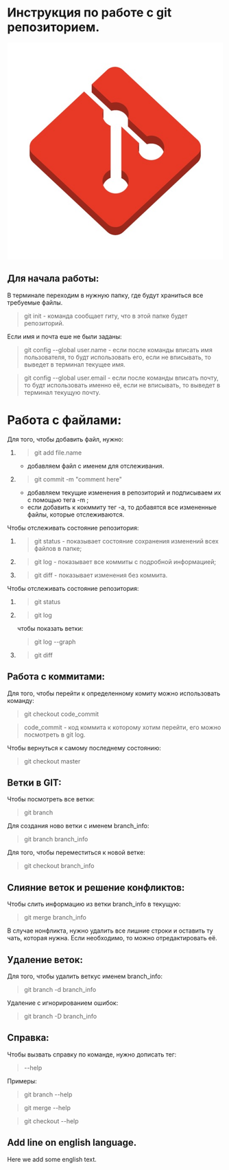 # Инструкция по работе c git репозиторием.
![error](pic1.jpg)

## Для начала работы:
В терминале переходим в нужную папку, где будут храниться
все требуемые файлы.

> git init - команда сообщает гиту, что в этой папке будет репозиторий. 

Если имя и почта еше не были заданы:

> git config --global user.name - если после команды вписать имя пользователя, то будт использовать его, если не вписывать, то выведет в терминал текущее имя.

> git config --global user.email - если после команды вписать почту,
то будт использовать именно её, если не вписывать, то выведет в терминал текущую почту.


# Работа с файлами:
Для того, чтобы добавить файл, нужно:
1. >  git add file.name
    * добавляем файл с именем для отслеживания.
2. >  git commit -m "comment here"
    * добавляем текущие изменения в репозиторий и подписываем их с помощью тега -m ;
    * если добавить к кокммиту тег -а, то добавятся все измененные файлы,
    которые отслеживаются.

Чтобы отслеживать состояние репозитория:
1. > git status - показывает состояние сохранения изменений всех файлов в папке;
2. > git log - показывает все коммиты с подробной информацией;
3. > git diff - показывает изменения без коммита.

Чтобы отслеживать состояние репозитория:
1. > git status
2. > git log

    чтобы показать ветки:
    > git log --graph

3. > git diff

## Работа с коммитами:
Для того, чтобы перейти к определенному комиту можно использовать команду:
> git checkout code_commit

> code_commit - код коммита к которому хотим перейти, его можно посмотреть в git log.

Чтобы вернуться к самому последнему состоянию:
> git checkout master

## Ветки в GIT:
Чтобы посмотреть все ветки:
> git branch

Для создания ново ветки с именем branch_info:
> git branch branch_info

Для того, чтобы переместиться к новой ветке:
> git checkout branch_info

## Слияние веток и решение конфликтов:
Чтобы слить информацию из ветки branch_info в текущую:
> git merge branch_info

В случае нонфликта, нужно удалить все лишние строки и оставить ту чать, которая нужна.
Если необходимо, то можно отредактировать её.

## Удаление веток:
Для того, чтобы удалить веткус именем branch_info:
> git branch -d branch_info

Удаление с игнорированием ошибок:
> git branch -D branch_info

## Справка:
Чтобы вызвать справку по команде, нужно дописать тег:
> --help 

Примеры:
> git branch --help

> git merge --help

> git checkout --help

## Add line on english language.
Here we add some english text.
